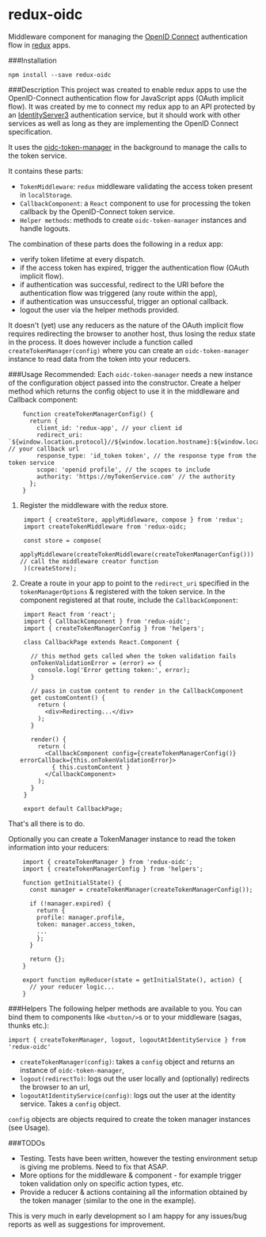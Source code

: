 # redux-oidc
Middleware component for managing the [OpenID Connect](http://openid.net/connect/) authentication flow in [redux](https://github.com/reactjs/redux) apps.

###Installation

`npm install --save redux-oidc`

###Description
This project was created to enable redux apps to use the OpenID-Connect authentication flow for JavaScript apps (OAuth implicit flow). It was created by me to connect my redux app to an API protected by
an [IdentityServer3](https://github.com/IdentityServer/IdentityServer3) authentication service, but it should work with other services as well as long as they are
implementing the OpenID Connect specification.

It uses the [oidc-token-manager](https://github.com/IdentityModel/oidc-token-manager) in the background to manage the calls to the token service.

It contains these parts:
- `TokenMiddleware`: `redux` middleware validating the access token present in `localStorage`.
- `CallbackComponent`: a `React` component to use for processing the token callback by the OpenID-Connect token service.
- `Helper methods`: methods to create `oidc-token-manager` instances and handle logouts.



The combination of these parts does the following in a redux app:
- verify token lifetime at every dispatch.
- if the access token has expired, trigger the authentication flow (OAuth implicit flow).
- if authentication was successful, redirect to the URI before the authentication flow was triggered (any route within the app),
- if authentication was unsuccessful, trigger an optional callback.
- logout the user via the helper methods provided.

It doesn't (yet) use any reducers as the nature of the OAuth implicit flow requires redirecting the browser to another host, thus losing the redux state in the process.
It does however include a function called `createTokenManager(config)` where you can create an `oidc-token-manager` instance to read data from the token into your reducers.

###Usage
Recommended: Each `oidc-token-manager` needs a new instance of the configuration object passed into the constructor. Create a helper method which returns the config object to use it in the middleware and Callback component:

        function createTokenManagerConfig() {
          return {
            client_id: 'redux-app', // your client id
            redirect_uri: `${window.location.protocol}//${window.location.hostname}:${window.location.port}/callback`, // your callback url
            response_type: 'id_token token', // the response type from the token service
            scope: 'openid profile', // the scopes to include
            authority: 'https://myTokenService.com' // the authority
          };
        }

1. Register the middleware with the redux store.

        import { createStore, applyMiddleware, compose } from 'redux';
        import createTokenMiddleware from 'redux-oidc;
        
        const store = compose(
          applyMiddleware(createTokenMiddleware(createTokenManagerConfig())) // call the middleware creator function
        )(createStore);

2. Create a route in your app to point to the `redirect_uri` specified in the `tokenManagerOptions` & registered with the token service. In the component registered at that route,
include the `CallbackComponent`:

        import React from 'react';
        import { CallbackComponent } from 'redux-oidc';
        import { createTokenManagerConfig } from 'helpers';
        
        class CallbackPage extends React.Component {
          
          // this method gets called when the token validation fails
          onTokenValidationError = (error) => {
            console.log('Error getting token:', error);
          }
          
          // pass in custom content to render in the CallbackComponent
          get customContent() {
            return (
              <div>Redirecting...</div>
            );
          }
          
          render() {
            return (
              <CallbackComponent config={createTokenManagerConfig()} errorCallback={this.onTokenValidationError}>
                { this.customContent }
              </CallbackComponent>
            );
          }
        }
        
        export default CallbackPage;

That's all there is to do. 

Optionally you can create a TokenManager instance to read the token information into your reducers: 

        import { createTokenManager } from 'redux-oidc';
        import { createTokenManagerConfig } from 'helpers';
        
        function getInitialState() {
          const manager = createTokenManager(createTokenManagerConfig());
          
          if (!manager.expired) {
            return {
            profile: manager.profile,
            token: manager.access_token,
            ...
            };
          }
          
          return {};
        }
        
        export function myReducer(state = getInitialState(), action) {
          // your reducer logic...
        }

###Helpers
The following helper methods are available to you. You can bind them to components like `<button/>`s or to your middleware (sagas, thunks etc.):

`import { createTokenManager, logout, logoutAtIdentityService } from 'redux-oidc'`

- `createTokenManager(config)`: takes a `config` object and returns an instance of `oidc-token-manager`,
- `logout(redirectTo)`: logs out the user locally and (optionally) redirects the browser to an url,
- `logoutAtIdentityService(config)`: logs out the user at the identity service. Takes a `config` object.

`config` objects are objects required to create the token manager instances (see Usage).

###TODOs
- Testing. Tests have been written, however the testing environment setup is giving me problems. Need to fix that ASAP.
- More options for the middleware & component - for example trigger token validation only on specific action types, etc.
- Provide a reducer & actions containing all the information obtained by the token manager (similar to the one in the example).

This is very much in early development so I am happy for any issues/bug reports as well as suggestions for improvement.

